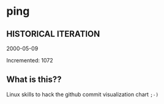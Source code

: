 # ping

## HISTORICAL ITERATION
2000-05-09

Incremented: 1072

## What is this?? 
Linux skills to hack the github commit visualization chart `;-)`
